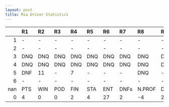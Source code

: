 ```yaml
---
layout: post 
title: Mia Driver Statistics
--- 
```


|     | R1   | R2   | R3   | R4   | R5   | R6   | R7   | R8     | R9   | R10   | R11   | R12   | Points   | Pos   |
|----:|:-----|:-----|:-----|:-----|:-----|:-----|:-----|:-------|:-----|:------|:------|:------|:---------|:------|
|   1 | -    | -    | -    | -    | -    | -    | -    | -      | -    | -     | -     | -     | 70.0     | 6.0   |
|   2 | -    | -    | -    | -    | -    | -    | -    | -      | -    | -     | -     | -     | 105.0    | 3.0   |
|   3 | DNQ  | DNQ  | DNQ  | DNQ  | DNQ  | DNQ  | DNQ  | DNQ    | DNQ  | DNQ   | DNQ   | -     | 129.0    | 3.0   |
|   4 | DNQ  | DNQ  | DNQ  | DNQ  | DNQ  | DNQ  | DNQ  | DNQ    | DNQ  | DNQ   | DNQ   | -     | 131.0    | 2.0   |
|   5 | DNF  | 11   | -    | 7    | -    | -    | -    | DNQ    | -    | DNF   | -     | -     | 60.0     | 8.0   |
|   6 | -    | -    | -    | -    | -    | -    | -    | -      | -    | nan   | nan   | nan   | 103.0    | 1.0   |
| nan | PTS  | WIN  | POD  | FIN  | STA  | ENT  | DNFs | N.PROF | DNQ  | %FIN  | PPR   | BST   | CHA      | RNK   |
|   0 | 4    | 0    | 0    | 2    | 4    | 27   | 2    | -4     | 23   | 50.0  | 0.15  | 7     | 0.0      | 49.0  |